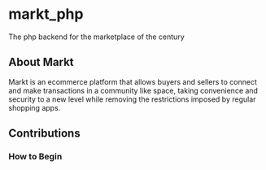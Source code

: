 # markt_php
The php backend for the marketplace of the century

## About Markt
Markt is an ecommerce platform that allows buyers
and sellers to connect and make transactions in 
a community like space, taking convenience and
security to a new level while removing the restrictions
imposed by regular shopping apps.

## Contributions
### How to Begin
